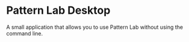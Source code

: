 # Pattern Lab Desktop

A small application that allows you to use Pattern Lab without using the command line.

